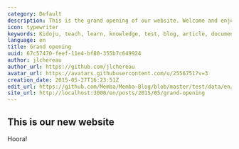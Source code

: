 ```yaml
---
category: Default
description: This is the grand opening of our website. Welcome and enjoy!
icon: typewriter
keywords: Kidoju, teach, learn, knowledge, test, blog, article, documentation, ebook, video, webinar, slide
language: en
title: Grand opening
uuid: 67c57470-feef-11e4-bf80-355b7c649924
author: jlchereau
author_url: https://github.com/jlchereau
avatar_url: https://avatars.githubusercontent.com/u/2556751?v=3
creation_date: 2015-05-27T16:23:51Z
edit_url: https://github.com/Memba/Memba-Blog/blob/master/test/data/en/posts/2014/grand-opening.md
site_url: http://localhost:3000/en/posts/2015/05/grand-opening
---
```

## This is our new website
Hoora!